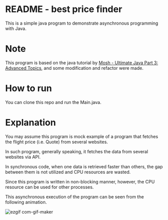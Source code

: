 # README - best price finder
This is a simple java program to demonstrate asynchronous programming with Java.

# Note
This program is based on the java tutorial by [Mosh - Ultimate Java Part 3: Advanced Topics](https://codewithmosh.com/p/ultimate-java-part-3),
and some modification and refactor were made.

# How to run
You can clone this repo and run the Main.java.

# Explanation
You may assume this program is mock example of a program that fetches the flight price (i.e. Quote) from several websites.

In such program, generally speaking, it fetches the data from several websites via API.

In synchronous code, when one data is retrieved faster than others, the gap between them is not utilized and CPU resources are wasted.

Since this program is written in non-blocking manner, however, the CPU resource can be used for other processes.

This asynchronous execution of the program can be seen from the following animation.

![ezgif com-gif-maker](https://user-images.githubusercontent.com/91676145/204954763-6a6a886d-4ea3-4e00-b15d-2b9704ad7a84.gif)
